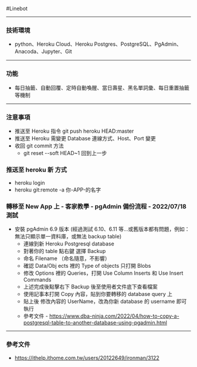 #Linebot

---

### 技術環境

- python、Heroku Cloud、Heroku Postgres、PostgreSQL、PgAdmin、Anacoda、Jupyter、Git

---

### 功能

- 每日抽籤、自動回覆、定時自動喚醒、當日壽星、黑名單詞彙、每日重置抽籤等機制

---

### 注意事項

- 推送至 Heroku 指令 git push heroku HEAD:master
- 推送至 Heroku 需變更 Database 連線方式、Host、Port 變更
- 收回 git commit 方法
  - git reset --soft HEAD~1 回到上一步

### 推送至 heroku 新 方式

- heroku login
- heroku git:remote -a 你-APP-的名字

### 轉移至 New App 上 - 客家教學 - pgAdmin 備份流程 - 2022/07/18 測試

- 安裝 pgAdmin 6.9 版本
  (經過測試 6.10、6.11 等...或舊版本都有問題，例如：無法只顯示單一資料庫，或無法 backup table)
  - 連線到新 Heroku Postgresql database
  - 對著你的 table 點右鍵 選擇 Backup
  - 命名 Filename （命名隨意，不影響）
  - 確認 Data/Obj ects 裡的 Type of objects 只打開 Blobs
  - 修改 Options 裡的 Queries，打開 Use Column Inserts 和 Use Insert Commands
  - 上述完成後點擊右下 Backup 後至使用者文件底下查看檔案
  - 使用記事本打開 Copy 內容，貼到你要轉移的 database query 上
  - 貼上後 修改內容的 UserName，改為你新 database 的 username 即可執行
  - 參考文件 - https://www.dba-ninja.com/2022/04/how-to-copy-a-postgresql-table-to-another-database-using-pgadmin.html

---

### 參考文件

- https://ithelp.ithome.com.tw/users/20122649/ironman/3122
